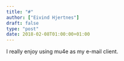 ```yaml
---
title: "#"
author: ["Eivind Hjertnes"]
draft: false
type: "post"
date: 2018-02-08T01:00:00+01:00
---
```


I really enjoy using mu4e as my e-mail client.
